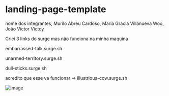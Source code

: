 # landing-page-template
nome dos integrantes, Murilo Abreu Cardoso, Maria Gracia Villanueva Woo, João Victor Victoy

Criei 3 links do surge  mas não funciona na minha maquina

embarrassed-talk.surge.sh

unarmed-territory.surge.sh

dull-sticks.surge.sh

acredito que esse va funcionar  =>   illustrious-cow.surge.sh

![image](https://user-images.githubusercontent.com/102674086/172084844-314abf8b-fd38-4806-8e49-9f7f26b77e5a.png)
